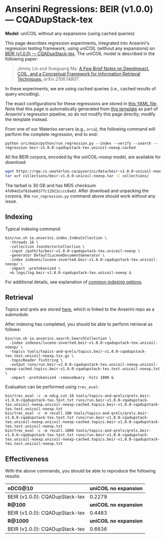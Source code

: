 # Anserini Regressions: BEIR (v1.0.0) &mdash; CQADupStack-tex

**Model**: uniCOIL without any expansions (using cached queries)

This page describes regression experiments, integrated into Anserini's regression testing framework, using uniCOIL (without any expansions) on [BEIR (v1.0.0) &mdash; CQADupStack-tex](http://beir.ai/).
The uniCOIL model is described in the following paper:

> Jimmy Lin and Xueguang Ma. [A Few Brief Notes on DeepImpact, COIL, and a Conceptual Framework for Information Retrieval Techniques.](https://arxiv.org/abs/2106.14807) _arXiv:2106.14807_.

In these experiments, we are using cached queries (i.e., cached results of query encoding).

The exact configurations for these regressions are stored in [this YAML file](../../src/main/resources/regression/beir-v1.0.0-cqadupstack-tex.unicoil-noexp.cached.yaml).
Note that this page is automatically generated from [this template](../../src/main/resources/docgen/templates/beir-v1.0.0-cqadupstack-tex.unicoil-noexp.cached.template) as part of Anserini's regression pipeline, so do not modify this page directly; modify the template instead.

From one of our Waterloo servers (e.g., `orca`), the following command will perform the complete regression, end to end:

```
python src/main/python/run_regression.py --index --verify --search --regression beir-v1.0.0-cqadupstack-tex.unicoil-noexp.cached
```

All the BEIR corpora, encoded by the uniCOIL-noexp model, are available for download:

```bash
wget https://rgw.cs.uwaterloo.ca/pyserini/data/beir-v1.0.0-unicoil-noexp.tar -P collections/
tar xvf collections/beir-v1.0.0-unicoil-noexp.tar -C collections/
```

The tarball is 30 GB and has MD5 checksum `4fd04d2af816a6637fc12922cccc8a83`.
After download and unpacking the corpora, the `run_regression.py` command above should work without any issue.

## Indexing

Typical indexing command:

```
bin/run.sh io.anserini.index.IndexCollection \
  -threads 16 \
  -collection JsonVectorCollection \
  -input /path/to/beir-v1.0.0-cqadupstack-tex.unicoil-noexp \
  -generator DefaultLuceneDocumentGenerator \
  -index indexes/lucene-inverted.beir-v1.0.0-cqadupstack-tex.unicoil-noexp/ \
  -impact -pretokenized \
  >& logs/log.beir-v1.0.0-cqadupstack-tex.unicoil-noexp &
```

For additional details, see explanation of [common indexing options](../../docs/common-indexing-options.md).

## Retrieval

Topics and qrels are stored [here](https://github.com/castorini/anserini-tools/tree/master/topics-and-qrels), which is linked to the Anserini repo as a submodule.

After indexing has completed, you should be able to perform retrieval as follows:

```
bin/run.sh io.anserini.search.SearchCollection \
  -index indexes/lucene-inverted.beir-v1.0.0-cqadupstack-tex.unicoil-noexp/ \
  -topics tools/topics-and-qrels/topics.beir-v1.0.0-cqadupstack-tex.test.unicoil-noexp.tsv.gz \
  -topicReader TsvString \
  -output runs/run.beir-v1.0.0-cqadupstack-tex.unicoil-noexp.unicoil-noexp-cached.topics.beir-v1.0.0-cqadupstack-tex.test.unicoil-noexp.txt \
  -impact -pretokenized -removeQuery -hits 1000 &
```

Evaluation can be performed using `trec_eval`:

```
bin/trec_eval -c -m ndcg_cut.10 tools/topics-and-qrels/qrels.beir-v1.0.0-cqadupstack-tex.test.txt runs/run.beir-v1.0.0-cqadupstack-tex.unicoil-noexp.unicoil-noexp-cached.topics.beir-v1.0.0-cqadupstack-tex.test.unicoil-noexp.txt
bin/trec_eval -c -m recall.100 tools/topics-and-qrels/qrels.beir-v1.0.0-cqadupstack-tex.test.txt runs/run.beir-v1.0.0-cqadupstack-tex.unicoil-noexp.unicoil-noexp-cached.topics.beir-v1.0.0-cqadupstack-tex.test.unicoil-noexp.txt
bin/trec_eval -c -m recall.1000 tools/topics-and-qrels/qrels.beir-v1.0.0-cqadupstack-tex.test.txt runs/run.beir-v1.0.0-cqadupstack-tex.unicoil-noexp.unicoil-noexp-cached.topics.beir-v1.0.0-cqadupstack-tex.test.unicoil-noexp.txt
```

## Effectiveness

With the above commands, you should be able to reproduce the following results:

| **nDCG@10**                                                                                                  | **uniCOIL no expansion**|
|:-------------------------------------------------------------------------------------------------------------|-------------------------|
| BEIR (v1.0.0): CQADupStack-tex                                                                               | 0.2279                  |
| **R@100**                                                                                                    | **uniCOIL no expansion**|
| BEIR (v1.0.0): CQADupStack-tex                                                                               | 0.4483                  |
| **R@1000**                                                                                                   | **uniCOIL no expansion**|
| BEIR (v1.0.0): CQADupStack-tex                                                                               | 0.6636                  |
